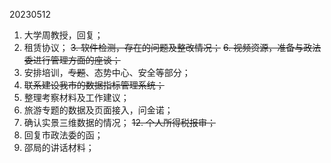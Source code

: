 
20230512
1. 大学周教授，回复；
2. 租赁协议；
~~3.  软件检测，存在的问题及整改情况；~~
~~6. 视频资源，准备与政法委进行管理方面的座谈；~~
7. 安排培训，~~专题~~、态势中心、安全等部分；
8. ~~联系建设我市的数据指标管理系统；~~
9. 整理考察材料及工作建议；
10. 旅游专题的数据及页面接入，问金诺；
11.  确认实景三维数据的情况；
~~12. 个人所得税报审；~~
13. 回复市政法委的函；
14. 邵局的讲话材料；
<!--stackedit_data:
eyJoaXN0b3J5IjpbLTY1NzQ5ODk1Ml19
-->